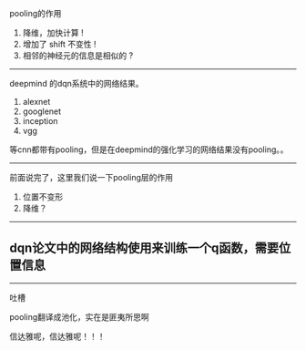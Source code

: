 pooling的作用

1. 降维，加快计算 !
2. 增加了 shift 不变性 !
3. 相邻的神经元的信息是相似的 ?

---

deepmind 的dqn系统中的网络结果。

1. alexnet
2. googlenet
3. inception
4. vgg

等cnn都带有pooling，但是在deepmind的强化学习的网络结果没有pooling。。

---

前面说完了，这里我们说一下pooling层的作用

1. 位置不变形
2. 降维？

---

## dqn论文中的网络结构使用来训练一个q函数，需要位置信息

---

吐槽

pooling翻译成池化，实在是匪夷所思啊

信达雅呢，信达雅呢！！！
